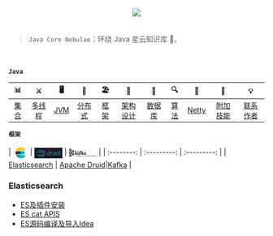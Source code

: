 
<div align="center">  

<img src="http://5b0988e595225.cdn.sohucs.com/images/20180107/7c9e6cd0d3f44c9ab6d7545dc60839d3.gif" width=""/> 
<br/>

</div><br>


> `Java Core Nebulae`：环绕 Java 星云知识库 :milky_way:。

<br/>

**`Java`**

| 📊 |⚔️ | 🖥 | 🚏 | 🏖  | 🌁| 📮 | 🔍 | 🚀 | 🌈 |💡|
| :--------: | :---------: | :---------: | :---------: | :---------: | :---------:| :---------: | :-------: | :-------:| :------:|:------:|
| [集合](#常用集合) | [多线程](#java-多线程)|[JVM](#jvm) | [分布式](#分布式相关) |[框架](#常用框架第三方组件)|[架构设计](#架构设计)| [数据库](#db-相关) |[算法](#数据结构与算法)|[Netty](#netty-相关)| [附加技能](#附加技能)|[联系作者](#联系作者) |


**`框架`**

| <img src="docs/images/elasticsearch_icon.jpg" width="30" hegiht="30" align=center /> | 
 <img src="docs/images/apache druid.png" width="55" hegiht="55" align=center /> |
 <img src="docs/images/kafka_icon.png" width="55" hegiht="55" align=center /> |
| :--------: | :---------: | :---------: |
| [Elasticsearch](#Elasticsearch) | [Apache Druid](#Apache-Druid)|[Kafka](#Kafka) |





###  Elasticsearch  
- [ES及插件安装](https://github.com/xinzhuxiansheng/blog-notes/blob/master/Elasticsearch/ES及插件安装.md)
- [ES cat APIS](https://github.com/xinzhuxiansheng/blog-notes/blob/master/Elasticsearch/Elasticsearch%20cat%20APIS.md)
- [ES源码编译及导入Idea](https://github.com/xinzhuxiansheng/blog-notes/blob/master/Elasticsearch/ES源码编译及导入Idea.md)
